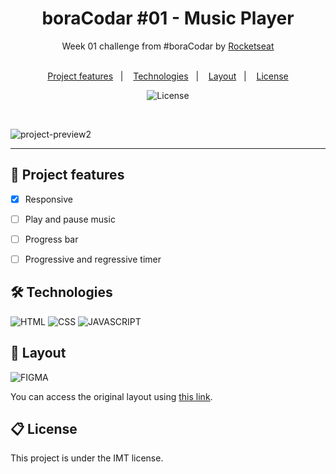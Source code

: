 <h1 align="center"> boraCodar #01 - Music Player </h1>
<div align="center">
  Week 01 challenge from #boraCodar by <a href="https://www.rocketseat.com.br/" target="_blank">Rocketseat</a>
</div>
</br>

<p align="center">
  <a href="#-project-features">Project features</a>&nbsp;&nbsp;&nbsp;|&nbsp;&nbsp;&nbsp;
  <a href="#-technologies">Technologies</a>&nbsp;&nbsp;&nbsp;|&nbsp;&nbsp;&nbsp;
  <a href="#-layout">Layout</a>&nbsp;&nbsp;&nbsp;|&nbsp;&nbsp;&nbsp;
  <a href="#-license">License</a>
</p>

<p align="center">
  <img alt="License" src="https://img.shields.io/static/v1?label=license&message=MIT&color=49AA26&labelColor=000000">
</p>

<br>

 ![project-preview2](https://user-images.githubusercontent.com/47821731/218233298-e6a99f83-4659-444f-934b-fc7ff64124d5.png)

---

## 🚧 Project features

- [X] Responsive
- [ ] Play and pause music
- [ ] Progress bar
- [ ] Progressive and regressive timer


## 🛠 Technologies

![HTML](https://img.shields.io/badge/HTML5-E34F26?style=for-the-badge&logo=html5&logoColor=white)
![CSS](https://img.shields.io/badge/CSS3-1572B6?style=for-the-badge&logo=css3&logoColor=white)
![JAVASCRIPT](https://img.shields.io/badge/JavaScript-F7DF1E?style=for-the-badge&logo=javascript&logoColor=black)

## 🎨 Layout

![FIGMA](https://img.shields.io/badge/Figma-F24E1E?style=for-the-badge&logo=figma&logoColor=white)

You can access the original layout using [this link](https://www.figma.com/community/file/1195050524500542670).

## 📋 License

This project is under the IMT license.
